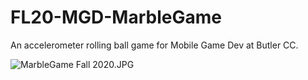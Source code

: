 # FL20-MGD-MarbleGame
An accelerometer rolling ball game for Mobile Game Dev at Butler CC.

![MarbleGame Fall 2020.JPG]()
